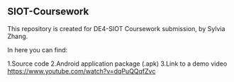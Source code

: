 ## SIOT-Coursework

This repository is created for DE4-SIOT Coursework submission, by Sylvia Zhang.

In here you can find:
  
  1.Source code
  2.Android application package (.apk)
  3.Link to a demo video https://www.youtube.com/watch?v=dqPuQQqfZvc 
